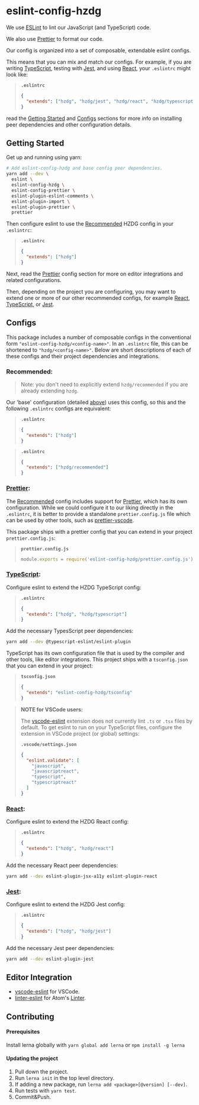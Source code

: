 # eslint-config-hzdg

We use [ESLint] to lint our JavaScript (and TypeScript) code.

We also use [Prettier] to format our code.

Our config is organized into a set of composable, extendable eslint configs.

This means that you can mix and match our configs. For example, if you
are writing [TypeScript](#typescript), testing with [Jest](#jest),
and using [React](#react), your `.eslintrc`
might look like:

> **`.eslintrc`**
>
> ```json
> {
>   "extends": ["hzdg", "hzdg/jest", "hzdg/react", "hzdg/typescript"]
> }
> ```

read the [Getting Started](#getting-started) and [Configs](#configs) sections
for more info on installing peer dependencies and other configuration details.

## Getting Started

Get up and running using yarn:

```sh
# Add eslint-config-hzdg and base config peer dependencies.
yarn add --dev \
  eslint \
  eslint-config-hzdg \
  eslint-config-prettier \
  eslint-plugin-eslint-comments \
  eslint-plugin-import \
  eslint-plugin-prettier \
  prettier
```

Then configure eslint to use the [Recommended](#recommended) HZDG config
in your `.eslintrc`:

> **`.eslintrc`**
>
> ```json
> {
>   "extends": ["hzdg"]
> }
> ```

Next, read the [Prettier](#prettier) config section for more on
editor integrations and related configurations.

Then, depending on the project you are configuring, you may want to extend
one or more of our other recommended configs, for example [React](#react),
[TypeScript](#typescript), or [Jest](#jest).

## Configs

This package includes a number of composable configs in the conventional form
`"eslint-config-hzdg/<config-name>"`. In an `.eslintrc` file, this can be shortened
to `"hzdg/<config-name>"`. Below are short descriptions of each of these configs
and their project dependencies and integrations.

### Recommended:

> Note: you don't need to explicitly extend `hzdg/recommended` if you are
> already extending `hzdg`.

Our 'base' configuration (detailed [above](#getting-started)) uses this config,
so this and the following `.eslintrc` configs are equivalent:

> **`.eslintrc`**
>
> ```json
> {
>   "extends": ["hzdg"]
> }
> ```

> **`.eslintrc`**
>
> ```json
> {
>   "extends": ["hzdg/recommended"]
> }
> ```

### [Prettier]:

The [Recommended](#recommended) config includes support for [Prettier],
which has its own configuration. While we could configure it to our liking
directly in the `.eslintrc`, it is better to provide a standalone
`prettier.config.js` file which can be used by other tools,
such as [prettier-vscode].

This package ships with a prettier config that you can extend in
your project `prettier.config.js`:

> **`prettier.config.js`**
>
> ```js
> module.exports = require('eslint-config-hzdg/prettier.config.js');
> ```

### [TypeScript]:

Configure eslint to extend the HZDG TypeScript config:

> **`.eslintrc`**
>
> ```json
> {
>   "extends": ["hzdg", "hzdg/typescript"]
> }
> ```

Add the necessary TypesScript peer dependencies:

```sh
yarn add --dev @typescript-eslint/eslint-plugin
```

TypeScript has its own configuration file that is used by the compiler
and other tools, like editor integrations. This project ships with
a `tsconfig.json` that you can extend in your project:

> **`tsconfig.json`**
>
> ```json
> {
>   "extends": "eslint-config-hzdg/tsconfig"
> }
> ```

> **NOTE for VSCode users:**
>
> The [vscode-eslint] extension does not currently lint `.ts` or `.tsx` files
> by default. To get eslint to run on your TypeScript files,
> configure the extension in VSCode project (or global) settings:
>
> **`.vscode/settings.json`**
>
> ```json
> {
>   "eslint.validate": [
>     "javascript",
>     "javascriptreact",
>     "typescript",
>     "typescriptreact"
>   ]
> }
> ```

### [React]:

Configure eslint to extend the HZDG React config:

> **`.eslintrc`**
>
> ```json
> {
>   "extends": ["hzdg", "hzdg/react"]
> }
> ```

Add the necessary React peer dependencies:

```sh
yarn add --dev eslint-plugin-jsx-a11y eslint-plugin-react
```

### [Jest]:

Configure eslint to extend the HZDG Jest config:

> **`.eslintrc`**
>
> ```json
> {
>   "extends": ["hzdg", "hzdg/jest"]
> }
> ```

Add the necessary Jest peer dependencies:

```sh
yarn add --dev eslint-plugin-jest
```

## Editor Integration

- [vscode-eslint] for VSCode.
- [linter-eslint] for Atom's [Linter][atom-linter].

[eslint]: http://eslint.org
[prettier]: https://prettier.io/
[typescript]: https://www.typescriptlang.org/
[babel]: https://babeljs.io/
[react]: https://reactjs.org/
[jest]: https://jestjs.io/
[linter-eslint]: https://atom.io/packages/linter-eslint
[atom-linter]: https://atom.io/packages/linter
[vscode-eslint]: https://github.com/Microsoft/vscode-eslint
[prettier-vscode]: https://github.com/prettier/prettier-vscode

## Contributing

#### Prerequisites

Install lerna globally with `yarn global add lerna` or `npm install -g lerna`

#### Updating the project

1. Pull down the project.
2. Run `lerna init` in the top level directory.
3. If adding a new package, run `lerna add <package>[@version] [--dev]`.
4. Run tests with `yarn test`.
5. Commit&Push.
